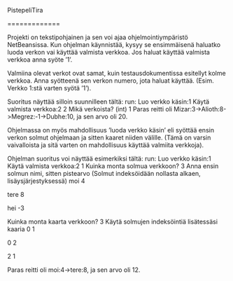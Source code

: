 PistepeliTira

=============

Projekti on tekstipohjainen ja sen voi ajaa ohjelmointiympäristö NetBeansissa. 
Kun ohjelman käynnistää, kysyy se ensimmäisenä haluatko luoda verkon vai käyttää valmista verkkoa. 
Jos haluat käyttää valmista verkkoa anna syöte ’1’.

Valmiina olevat verkot ovat samat, kuin testausdokumentissa esitellyt kolme verkkoa. Anna syötteenä sen verkon numero, jota haluat käyttää. (Esim. Verkko 1:stä varten syötä ’1’).

Suoritus näyttää silloin suunnilleen tältä:
run:
Luo verkko käsin:1
Käytä valmista verkkoa:2
2
Mikä verkoista? (int)
1
Paras reitti oli Mizar:3->Alioth:8->Megrez:-1->Dubhe:10, ja sen arvo oli 20.

Ohjelmassa on myös mahdollisuus ’luoda verkko käsin’ eli syöttää ensin verkon solmut ohjelmaan ja sitten kaaret niiden välille. (Tämä on varsin vaivalloista ja sitä varten on mahdollisuus käyttää valmiita verkkoja).

Ohjelman suoritus voi näyttää esimerkiksi tältä:
run:
Luo verkko käsin:1
Käytä valmista verkkoa:2
1
Kuinka monta solmua verkkoon?
3
Anna ensin solmun nimi, sitten pistearvo (Solmut indeksöidään nollasta alkaen, lisäysjärjestyksessä)
moi
4

tere
8

hei
-3

Kuinka monta kaarta verkkoon?
3
Käytä solmujen indeksöintiä lisätessäsi kaaria
0
1

0
2

2
1

Paras reitti oli moi:4->tere:8, ja sen arvo oli 12.